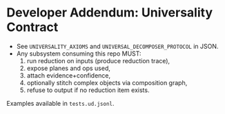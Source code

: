 # Developer Addendum: Universality Contract

- See `UNIVERSALITY_AXIOMS` and `UNIVERSAL_DECOMPOSER_PROTOCOL` in JSON.
- Any subsystem consuming this repo MUST:
  1) run reduction on inputs (produce reduction trace),
  2) expose planes and ops used,
  3) attach evidence+confidence,
  4) optionally stitch complex objects via composition graph,
  5) refuse to output if no reduction item exists.

Examples available in `tests.ud.jsonl`.
